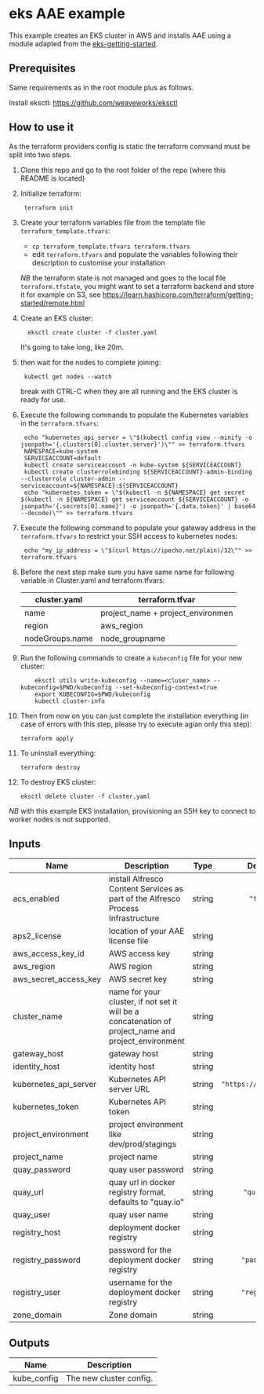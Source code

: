 # eks AAE example

This example creates an EKS cluster in AWS and installs AAE using a module adapted from the [eks-getting-started](https://github.com/terraform-providers/terraform-provider-aws/tree/master/examples/eks-getting-started).

## Prerequisites

Same requirements as in the root module plus as follows.

   Install eksctl: https://github.com/weaveworks/eksctl

## How to use it

As the terraform providers config is static the terraform command must be split into two steps.

1. Clone this repo and go to the root folder of the repo (where this README is located)

2. Initialize terraform:

        terraform init

3. Create your terraform variables file from the template file `terraform_template.tfvars`:

    - `cp terraform_template.tfvars terraform.tfvars`
    - edit `terraform.tfvars` and populate the variables following their description to customise your installation

   *NB* the terraform state is not managed and goes to the local file `terraform.tfstate`,
   you might want to set a terraform backend and store it for example on S3, see <https://learn.hashicorp.com/terraform/getting-started/remote.html>

4. Create an EKS cluster:

         eksctl create cluster -f cluster.yaml

    It's going to take long, like 20m.

5.
   then wait for the nodes to complete joining:

        kubectl get nodes --watch

   break with CTRL-C when they are all running and the EKS cluster is ready for use.

6. Execute the following commands to populate the Kubernetes variables in the `terraform.tfvars`:

        echo "kubernetes_api_server = \"$(kubectl config view --minify -o jsonpath='{.clusters[0].cluster.server}')\"" >> terraform.tfvars
        NAMESPACE=kube-system
        SERVICEACCOUNT=default
        kubectl create serviceaccount -n kube-system ${SERVICEACCOUNT}
        kubectl create clusterrolebinding ${SERVICEACCOUNT}-admin-binding --clusterrole cluster-admin --serviceaccount=${NAMESPACE}:${SERVICEACCOUNT}
        echo "kubernetes_token = \"$(kubectl -n ${NAMESPACE} get secret $(kubectl -n ${NAMESPACE} get serviceaccount ${SERVICEACCOUNT} -o jsonpath='{.secrets[0].name}') -o jsonpath='{.data.token}' | base64 --decode)\"" >> terraform.tfvars
7. Execute the following command to populate your gateway address in the `terraform.tfvars` to restrict your SSH access to kubernetes nodes:

        echo "my_ip_address = \"$(curl https://ipecho.net/plain)/32\"" >> terraform.tfvars

8. Before the next step make sure you have same name for following variable in Cluster.yaml and terraform.tfvars:

     | cluster.yaml | terraform.tfvar |
     |------|-------------|
     | name   | project_name + project_environmen |
     | region | aws_region                        |
     | nodeGroups.name | node_groupname  |

9. Run the following commands to create a `kubeconfig` file for your new cluster:

           eksctl utils write-kubeconfig --name=<cluser_name> --kubeconfig=$PWD/kubeconfig --set-kubeconfig-context=true
           export KUBECONFIG=$PWD/kubeconfig
           kubectl cluster-info

10. Then from now on you can just complete the installation everything (in case of errors with this step, please try to execute agian only this step):

        terraform apply

11. To uninstall everything:

        terraform destroy

12. To destroy EKS cluster:

        eksctl delete cluster -f cluster.yaml


*NB* with this example EKS installation, provisioning an SSH key to connect to worker nodes is not supported.


<!-- BEGINNING OF PRE-COMMIT-TERRAFORM DOCS HOOK -->
## Inputs

| Name | Description | Type | Default | Required |
|------|-------------|:----:|:-----:|:-----:|
| acs\_enabled | install Alfresco Content Services as part of the Alfresco Process Infrastructure | string | `"true"` | no |
| aps2\_license | location of your AAE license file | string | n/a | yes |
| aws\_access\_key\_id | AWS access key | string | n/a | yes |
| aws\_region | AWS region | string | n/a | yes |
| aws\_secret\_access\_key | AWS secret key | string | n/a | yes |
| cluster\_name | name for your cluster, if not set it will be a concatenation of project_name and project_environment | string | n/a | yes |
| gateway\_host | gateway host | string | `""` | no |
| identity\_host | identity host | string | `""` | no |
| kubernetes\_api\_server | Kubernetes API server URL | string | `"https://kubernetes"` | no |
| kubernetes\_token | Kubernetes API token | string | `""` | no |
| project\_environment | project environment like dev/prod/stagings | string | n/a | yes |
| project\_name | project name | string | n/a | yes |
| quay\_password | quay user password | string | n/a | yes |
| quay\_url | quay url in docker registry format, defaults to "quay.io" | string | `"quay.io"` | no |
| quay\_user | quay user name | string | n/a | yes |
| registry\_host | deployment docker registry | string | `""` | no |
| registry\_password | password for the deployment docker registry | string | `"password"` | no |
| registry\_user | username for the deployment docker registry | string | `"registry"` | no |
| zone\_domain | Zone domain | string | n/a | yes |

## Outputs

| Name | Description |
|------|-------------|
| kube\_config | The new cluster config. |

<!-- END OF PRE-COMMIT-TERRAFORM DOCS HOOK -->
